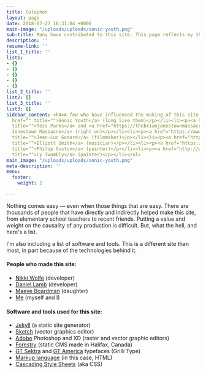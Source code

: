 ```yaml
---
title: Colophon
layout: page
date: 2018-07-27 16:31:04 +0000
main-image: "/uploads/uploads/sonic-youth.png"
sub-title: Many have contributed to this site. This page reflects my thanks.
description: ''
resume-link: ''
list_1_title: ''
list1:
- {}
- {}
- {}
- {}
- {}
list_2_title: ''
list2: []
list_3_title: ''
list3: []
sidebar_content: <h4>A few who have influenced the making of this site:</h4><ul><li><p><a
  href="" title="">Sonic Youth</a> (long live them)</p></li><li><p><a href="https://www.tessparks.com/"
  title="">Tess Parks</a> and <a href="https://thebrianjonestownmassacre.com/" title="">Brian
  Jonestown Massacre</a> (right on)</p></li><li><p><a href="https://www.criterion.com/shop/collection/12-jean-luc-godard"
  title="">Jean-Luc Godard</a> (filmmaker)</p></li><li><p><a href="https://www.youtube.com/channel/UCuNTMHPl8dVBpJRtvygl-9A"
  title="">Elliott Smith</a> (musician)</p></li><li><p><a href="https://www.artsy.net/artist/philip-guston"
  title="">Philip Guston</a> (painter)</p></li><li><p><a href="http://www.cytwombly.org/artworks"
  title="">Cy Twombly</a> (painter)</p></li></ul>
main_image: "/uploads/uploads/sonic-youth.png"
meta-description: ''
menu:
  footer:
    weight: 2

---
```

Nothing comes easy — even when those things that are easy. There are thousands of people that have directly and indirectly helped make this site, from elementary school teachers to recent friends. Putting a value and weight on the causality of any production is difficult. But, what the hell, and here's a list.

I'm also including a list of software and tools. This is a different site than most, in part because of the technologies behind it.

#### People who made this site:

* [Nikki Wolfe](http://nikkitaylor.ca/) (developer)
* [Daniel Lamb](http://www.quicksheep.com/) (developer)
* [Maeve Boardman](https://www.instagram.com/maevebrave/) (daughter)
* [Me](https://twitter.com/deckchairs) (myself and I)

#### Software and tools used for this site:

* [Jekyll](https://jekyllrb.com/) (a static site generator)
* [Sketch](https://www.sketchapp.com/) (vector graphics editor)
* [Adobe]() Photoshop and XD (raster and vector graphic editors)
* [Forestry]() (static CMS made in Halifax, Canada)
* [GT Sektra](https://www.grillitype.com/typeface/gt-sectra) and [GT America](http://www.gt-america.com/) typefaces (Grilli Type)
* [Markup language]() (in this case, HTML)
* [Cascading Style Sheets](https://developer.mozilla.org/en-US/docs/Learn/CSS/Introduction_to_CSS) (aka CSS)